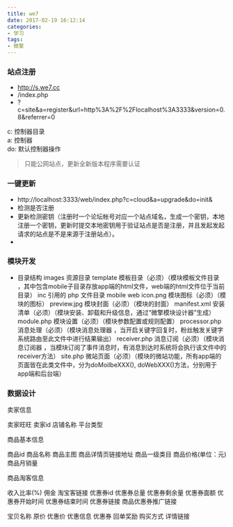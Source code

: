 ```yaml
---
title: we7
date: 2017-02-19 16:12:14
categories:
- 学习
tags:
- 微擎
---
```


<!-- more -->

### 站点注册
* http://s.we7.cc
* /index.php
* ?c=site&a=register&url=http%3A%2F%2Flocalhost%3A3333&version=0.8&referrer=0

c: 控制器目录  
a: 控制器  
do: 默认控制器操作  
> 只能公网站点，更新全新版本程序需要认证
### 一键更新
* http://localhost:3333/web/index.php?c=cloud&a=upgrade&do=init&
* 检测是否注册
* 更新检测密钥（注册时一个论坛帐号对应一个站点域名，生成一个密钥，本地注册一个密钥，更新时提交本地密钥用于验证站点是否是注册，并且发起发起请求的站点是不是来源于注册站点）。
* 


### 模块开发

* 目录结构
images        资源目录
template      模板目录（必须）（模块模板文件目录 ，其中包含mobile子目录存放app端的html文件，web端的html文件位于当前目录）
inc           引用的 php 文件目录
    mobile
    web
icon.png      模块图标（必须）（模块的图标）
preview.jpg   模块封面（必须）（模块的封面）
manifest.xml  安装清单（必须）（模块安装、卸载和升级信息，通过“微擎模块设计器”生成）
module.php    模块设置（必须）（模块参数配置或规则配置）
processor.php 消息处理（必须）（模块消息处理器 ，当开启关键字回复时，粉丝触发关键字系统路由至此文件中进行结果输出）
receiver.php  消息订阅（必须）（模块消息订阅器 ，当模块订阅了事件消息时，有消息到达时系统将会执行该文件中的receiver方法）
site.php      微站页面（必须）（模块的微站功能，所有app端的页面皆在此类文件中，分为doMoilbeXXX(), doWebXXX()方法，分别用于app端和后台端）

### 数据设计
卖家信息

卖家旺旺
卖家id
店铺名称
平台类型


商品基本信息

商品id
商品名称
商品主图
商品详情页链接地址
商品一级类目
商品价格(单位：元)
商品月销量			

商品淘客信息

收入比率(%)
佣金
淘宝客链接
优惠券id
优惠券总量
优惠券剩余量
优惠券面额
优惠券开始时间
优惠券结束时间
优惠券链接
商品优惠券推广链接


宝贝名称
原价
优惠价
优惠信息
优惠券
回单奖励
购买方式
详情链接
